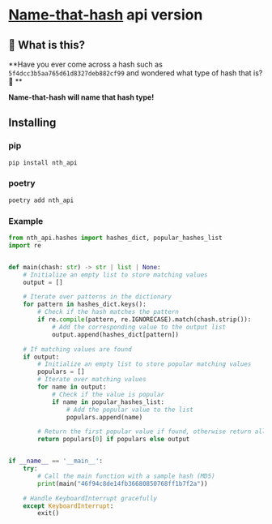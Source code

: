 # ****[Name-that-hash](https://github.com/HashPals/Name-That-Hash) api version****

## 🤔 What is this?

**Have you ever come across a hash such as `5f4dcc3b5aa765d61d8327deb882cf99` and wondered what type of hash that is? 🤔
**

**Name-that-hash will name that hash type!**

## Installing

### pip

``` bash
pip install nth_api
```

### poetry

``` bash
poetry add nth_api
```

### Example

```python
from nth_api.hashes import hashes_dict, popular_hashes_list
import re


def main(chash: str) -> str | list | None:
    # Initialize an empty list to store matching values
    output = []

    # Iterate over patterns in the dictionary
    for pattern in hashes_dict.keys():
        # Check if the hash matches the pattern
        if re.compile(pattern, re.IGNORECASE).match(chash.strip()):
            # Add the corresponding value to the output list
            output.append(hashes_dict[pattern])

    # If matching values are found
    if output:
        # Initialize an empty list to store popular matching values
        populars = []
        # Iterate over matching values
        for name in output:
            # Check if the value is popular
            if name in popular_hashes_list:
                # Add the popular value to the list
                populars.append(name)

        # Return the first popular value if found, otherwise return all matching values
        return populars[0] if populars else output


if __name__ == '__main__':
    try:
        # Call the main function with a sample hash (MD5)
        print(main("46f94c8de14fb36680850768ff1b7f2a"))

    # Handle KeyboardInterrupt gracefully
    except KeyboardInterrupt:
        exit()

```